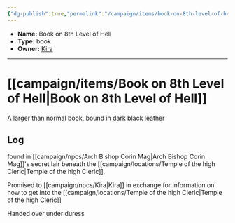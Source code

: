 ```yaml
---
{"dg-publish":true,"permalink":"/campaign/items/book-on-8th-level-of-hell/","noteIcon":"","created":"2025-10-26T09:24:37.895-07:00","updated":"2025-10-27T16:34:25.824-07:00"}
---
```



<p><span><ul>
<li dir="auto"><strong>Name:</strong> Book on 8th Level of Hell</li>
<li dir="auto"><strong>Type:</strong> book</li>
<li dir="auto"><strong>Owner:</strong> <a data-tooltip-position="top" aria-label="campaign/npcs/Kira.md" data-href="campaign/npcs/Kira.md" href="campaign/npcs/Kira.md" class="internal-link" target="_blank" rel="noopener nofollow">Kira</a></li>
</ul></span></p>

---

# [[campaign/items/Book on 8th Level of Hell\|Book on 8th Level of Hell]]
A larger than normal book, bound in dark black leather
## Log
found in [[campaign/npcs/Arch Bishop Corin Mag\|Arch Bishop Corin Mag]]'s secret lair beneath the [[campaign/locations/Temple of the high Cleric\|Temple of the high Cleric]].

Promised to [[campaign/npcs/Kira\|Kira]] in exchange for information on how to get into the [[campaign/locations/Temple of the high Cleric\|Temple of the high Cleric]]

Handed over under duress
